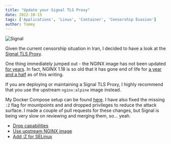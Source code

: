 ```yaml
---
title: "Update your Signal TLS Proxy"
date: 2022-10-15
tags: ['Applications', 'Linux', 'Container', 'Censorship Evasion']
author: Tommy
---
```


![Signal](/images/plz-merge.jpg)

Given the current censorship situation in Iran, I decided to have a look at the [Signal TLS Proxy](https://github.com/signalapp/Signal-TLS-Proxy).

One thing immediately jumped out - the NGINX image has not been updated [for years](https://github.com/signalapp/Signal-TLS-Proxy/blob/ac94d6b869f942ec05d7ef76840287a1d1f487f9/nginx-relay/Dockerfile#L9). In fact, NGINX 1.18 is so old that it has gone end of life for [a year and a half](https://endoflife.date/nginx) as of this writing.

If you are deploying or maintaining a Signal TLS Proxy, I highly recommend that you use the upstream `nginx:alpine` image instead.

My Docker Compose setup can be found [here](https://github.com/tommytran732/Signal-TLS-Proxy). I have also fixed the missing `:Z` flag for mountpoints and and dropped privileges to reduce the attack surface. I made a couple of pull requests for these changes, but Signal is being very slow on reviewing and merging them, so... yeah.

- [Drop capabilities](https://github.com/signalapp/Signal-TLS-Proxy/pull/24)
- [Use upstream NGINX image](https://github.com/signalapp/Signal-TLS-Proxy/pull/23)
- [Add :Z for SELinux](https://github.com/signalapp/Signal-TLS-Proxy/pull/22)

